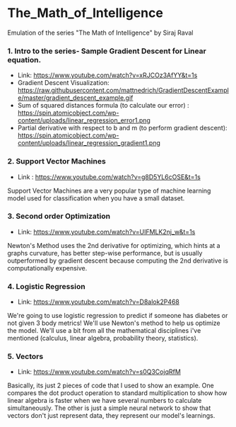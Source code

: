 # The_Math_of_Intelligence
Emulation of the series "The Math of Intelligence" by Siraj Raval


### 1. Intro to the series- Sample Gradient Descent for Linear equation.
* Link: https://www.youtube.com/watch?v=xRJCOz3AfYY&t=1s
* Gradient Descent Visualization: https://raw.githubusercontent.com/mattnedrich/GradientDescentExample/master/gradient_descent_example.gif
* Sum of squared distances formula (to calculate our error) : https://spin.atomicobject.com/wp-content/uploads/linear_regression_error1.png
* Partial derivative with respect to b and m (to perform gradient descent): https://spin.atomicobject.com/wp-content/uploads/linear_regression_gradient1.png



### 2. Support Vector Machines
* Link : https://www.youtube.com/watch?v=g8D5YL6cOSE&t=1s

Support Vector Machines are a very popular type of machine learning model used for classification when you have a small dataset.


### 3. Second order Optimization
* Link: https://www.youtube.com/watch?v=UIFMLK2nj_w&t=1s

Newton's Method uses the 2nd derivative for optimizing, which hints at a graphs curvature, has better step-wise performance, but is usually outperformed by gradient descent because computing the 2nd derivative is computationally expensive.


### 4. Logistic Regression
* Link: https://www.youtube.com/watch?v=D8alok2P468

We're going to use logistic regression to predict if someone has diabetes or not given 3 body metrics! We'll use Newton's method to help us optimize the model. We'll use a bit from all the mathematical disciplines i've mentioned (calculus, linear algebra, probability theory, statistics). 


### 5. Vectors
* Link: https://www.youtube.com/watch?v=s0Q3CojqRfM

Basically, its just 2 pieces of code that I used to show an example. One compares the dot product operation to standard multiplication to show how linear algebra is faster when we have several numbers to calculate simultaneously. The other is just a simple neural network to show that vectors don't just represent data, they represent our model's learnings.
